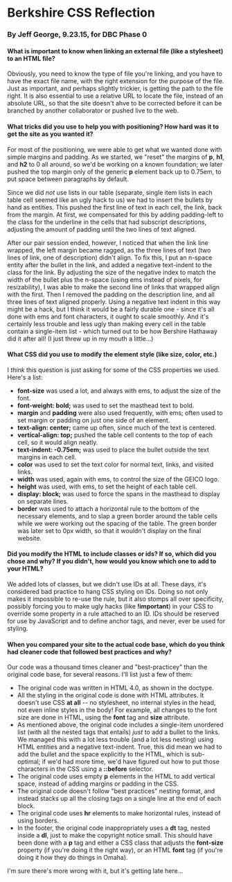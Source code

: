 # Berkshire CSS Reflection
### By Jeff George, 9.23.15, for DBC Phase 0

#### What is important to know when linking an external file (like a stylesheet) to an HTML file?

Obviously, you need to know the type of file you're linking, and you have to have the exact file name, with the right extension for the purpose of the file. Just as important, and perhaps slightly trickier, is getting the path to the file right. It is also essential to use a relative URL to locate the file, instead of an absolute URL, so that the site doesn't ahve to be corrected before it can be branched by another collaborator or pushed live to the web.

#### What tricks did you use to help you with positioning? How hard was it to get the site as you wanted it?

For most of the positioning, we were able to get what we wanted done with simple margins and padding. As we started, we "reset" the margins of **p**, **h1**, and **h2** to 0 all around, so we'd be working on a known foundation; we later pushed the top margin only of the generic **p** element back up to 0.75em, to put space between paragraphs by default.

Since we did _not_ use lists in our table (separate, single item lists in each table cell seemed like an ugly hack to us) we had to insert the bullets by hand as entities. This pushed the first line of text in each cell, the link, back from the margin. At first, we compensated for this by adding padding-left to the class for the underline in the cells that had subscript descriptions, adjusting the amount of padding until the two lines of text aligned.

After our pair session ended, however, I noticed that when the link line wrapped, the left margin became ragged, as the three lines of text (two lines of link, one of description) didn't align. To fix this, I put an n-space entity after the bullet in the link, and added a negative text-indent to the class for the link. By adjusting the size of the negative index to match the width of the bullet plus the n-space (using ems instead of pixels, for resizability), I was able to make the second line of links that wrapped align with the first. Then I removed the padding on the description line, and all three lines of text aligned properly. Using a negative text indent in this way might be a hack, but I think it would be a fairly durable one - since it's all done with ems and font characters, it ought to scale smoothly. And it's certainly less trouble and less ugly than making every cell in the table contain a single-item list - which turned out to be how Bershire Hathaway did it after all! (I just threw up in my mouth a little...)


#### What CSS did you use to modify the element style (like size, color, etc.)

I _think_ this question is just asking for some of the CSS properties we used. Here's a list:
* **font-size** was used a lot, and always with ems, to adjust the size of the font.
* **font-weight: bold;** was used to set the masthead text to bold.
* **margin** and **padding** were also used frequently, with ems; often used to set margin or padding on just one side of an element.
* **text-align: center;** came up often, since much of the text is centered.
* **vertical-align: top;** pushed the table cell contents to the top of each cell, so it would align neatly.
* **text-indent: -0.75em;** was used to place the bullet outside the text margins in each cell.
* **color** was used to set the text color for normal text, links, and visited links.
* **width** was used, again with ems, to control the size of the GEICO logo.
* **height** was used, with ems, to set the height of each table cell.
* **display: block;** was used to force the spans in the masthead to display on separate lines.
* **border** was used to attach a horizontal rule to the bottom of the necessary elements, and to slap a green border around the table cells while we were working out the spacing of the table. The green border was later set to 0px width, so that it wouldn't display on the final website.


#### Did you modify the HTML to include classes or ids? If so, which did you chose and why? If you didn't, how would you know which one to add to your HTML?

We added lots of classes, but we didn't use IDs at all. These days, it's considered bad practice to hang CSS styling on IDs. Doing so not only makes it impossible to re-use the rule, but it also stomps all over specificity, possibly forcing you to make ugly hacks (like **!important**) in your CSS to override some property in a rule attached to an ID. IDs should be reserved for use by JavaScript and to define anchor tags, and never, ever be used for styling.


#### When you compared your site to the actual code base, which do you think had cleaner code that followed best practices and why?

Our code was a thousand times cleaner and "best-practicey" than the original code base, for several reasons. I'll list just a few of them:
* The original code was written in HTML 4.0, as shown in the doctype.
* All the styling in the original code is done with HTML attributes. It doesn't use CSS **at all** -- no stylesheet, no internal styles in the head, not even inline styles in the body! For example, all changes to the font size are done in HTML, using the **font** tag and **size** attribute.
* As mentioned above, the original code includes a single-item unordered list (with all the nested tags that entails) _just_ to add a bullet to the links. We managed this with a lot less trouble (and a lot less nesting) using HTML entities and a negative text-indent. True, this did mean we had to add the bullet and the space explicitly to the HTML, which is sub-optimal; if we'd had more time, we'd have figured out how to put those characters in the CSS using a **::before** selector.
* The original code uses empty **p** elements in the HTML to add vertical space, instead of adding margins or padding in the CSS.
* The original code doesn't follow "best practices" nesting format, and instead stacks up all the closing tags on a single line at the end of each block.
* The original code uses **hr** elements to make horizontal rules, instead of using borders.
* In the footer, the original code inappropriately uses a **dt** tag, nested inside a **dl**, just to make the copyright notice small. This should have been done with a **p** tag and either a CSS class that adjusts the **font-size** property (if you're doing it the right way), or an HTML **font** tag (if you're doing it how they do things in Omaha).

I'm sure there's more wrong with it, but it's getting late here...